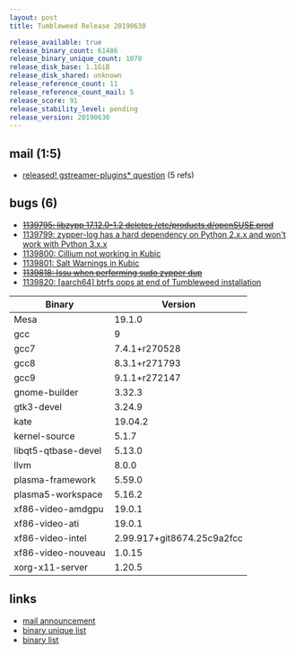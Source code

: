 ```yaml
---
layout: post
title: Tumbleweed Release 20190630

release_available: true
release_binary_count: 61486
release_binary_unique_count: 1078
release_disk_base: 1.1GiB
release_disk_shared: unknown
release_reference_count: 11
release_reference_count_mail: 5
release_score: 91
release_stability_level: pending
release_version: 20190630
---
```


## mail (1:5)

- [released! gstreamer-plugins* question](https://lists.opensuse.org/opensuse-factory/2019-07/msg00038.html) (5 refs)

## bugs (6)

<!--more-->

- ~~[1139795: libzypp 17.12.0-1.2 deletes /etc/products.d/openSUSE.prod](https://bugzilla.opensuse.org/show_bug.cgi?id=1139795)~~
- [1139799: zypper-log has a hard dependency on Python 2.x.x and won't work with Python 3.x.x](https://bugzilla.opensuse.org/show_bug.cgi?id=1139799)
- [1139800: Cillium not working in Kubic](https://bugzilla.opensuse.org/show_bug.cgi?id=1139800)
- [1139801: Salt Warnings in Kubic](https://bugzilla.opensuse.org/show_bug.cgi?id=1139801)
- ~~[1139818: Issu when performing sudo zypper dup](https://bugzilla.opensuse.org/show_bug.cgi?id=1139818)~~
- [1139820: \[aarch64\] btrfs oops at end of Tumbleweed installation](https://bugzilla.opensuse.org/show_bug.cgi?id=1139820)

Binary | Version
--- | ---
Mesa | 19.1.0
gcc | 9
gcc7 | 7.4.1+r270528
gcc8 | 8.3.1+r271793
gcc9 | 9.1.1+r272147
gnome-builder | 3.32.3
gtk3-devel | 3.24.9
kate | 19.04.2
kernel-source | 5.1.7
libqt5-qtbase-devel | 5.13.0
llvm | 8.0.0
plasma-framework | 5.59.0
plasma5-workspace | 5.16.2
xf86-video-amdgpu | 19.0.1
xf86-video-ati | 19.0.1
xf86-video-intel | 2.99.917+git8674.25c9a2fcc
xf86-video-nouveau | 1.0.15
xorg-x11-server | 1.20.5

## links

- [mail announcement](https://lists.opensuse.org/opensuse-factory/2019-07/msg00029.html)
- [binary unique list](http://download.opensuse.org/history/20190630/rpm.unique.list)
- [binary list](http://download.opensuse.org/history/20190630/rpm.list)
